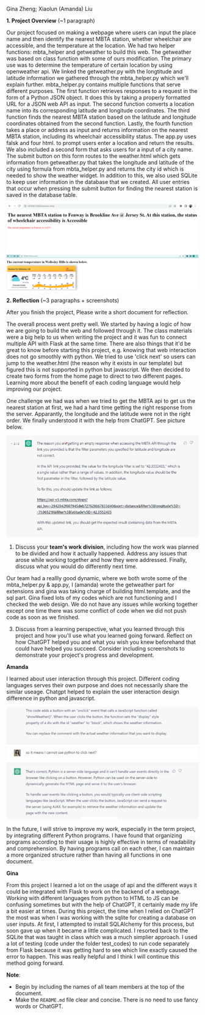 Gina Zheng; Xiaolun (Amanda) Liu

**1. Project Overview** (~1 paragraph)

Our project focused on making a webpage where users can input the place name and then identify the nearest MBTA station, whether wheelchair are accessible, and the temperature at the location. We had two helper functions: mbta_helper and getweather to build this web. The getweather was based on class function with some of ours modification. The primary use was to determine the temperature of certain location by using openweather api. We linked the getweather.py with the longtitude and latitude information we gathered through the mbta_helper.py which we'll explain further. mbta_helper.py contains multiple functions that serve different purposes. The first function retrieves responses to a request in the form of a Python JSON object. It does this by taking a properly formatted URL for a JSON web API as input. The second function converts a location name into its corresponding latitude and longitude coordinates. The third function finds the nearest MBTA station based on the latitude and longitude coordinates obtained from the second function. Lastly, the fourth function takes a place or address as input and returns information on the nearest MBTA station, including its wheelchair accessibility status. The app.py uses falsk and four html. to prompt users enter a location and return the results. We also included a second form that asks users for a input of a city name. The submit button on this form routes to the weather.html which gets information from getweather.py that takes the longitude and latitude of the city using formula from mbta_helper.py and returns the city id which is needed to show the weather widget. In addition to this, we also used SQLite to keep user information in the database that we created. All user entries that occur when pressing the submit button for finding the nearest station is saved in the database table. 

![station output](pics/output.png)
![weather output](pics/output2.png)

**2. Reflection** (~3 paragraphs + screenshots)

After you finish the project, Please write a short document for reflection.


The overall process went pretty well. We started by having a logic of how we are going to build the web and followed through it. The class materials were a big help to us when writing the project and it was fun to connect multiple API with Flask at the same time. There are also things that it'd be great to know before starting this project, e.g. knowing that web interaction does not go smoothly with python. We tried to use 'click next' so users can jump to the weather.html (the reason why it exists in our template) but figured this is not supported in python but javascript. We then decided to create two forms from the home page to direct to two different pages. Learning more about the benefit of each coding language would help improving our project. 

One challenge we had was when we tried to get the MBTA api to get us the nearest station at first, we had a hard time getting the right response from the server. Apparantly, the longitude and the latitude were not in the right order. We finally understood it with the help from ChatGPT. See picture below.

![api output](pics/api-challenge.png)

1. Discuss your **team's work division**, including how the work was planned to be divided and how it actually happened. Address any issues that arose while working together and how they were addressed. Finally, discuss what you would do differently next time.

Our team had a reallly good dynamic, where we both wrote some of the mbta_helper.py & app.py, I (amanda) wrote the getweather part for extensions and gina was taking charge of building html.template, and the sql part. Gina fixed lots of my codes which are not functioning and I checked the web design. We do not have any issues while working together except one time there was some conflict of code when we did not push code as soon as we finished.

3. Discuss from a learning perspective, what you learned through this project and how you'll use what you learned going forward. Reflect on how ChatGPT helped you and what you wish you knew beforehand that could have helped you succeed. Consider including screenshots to demonstrate your project's progress and development.

**Amanda**

I learned about user interaction through this project. Different coding languages serves their own purpose and does not necessarily share the similar useage. Chatgpt helped to explain the user interaction design difference in python and javascript. 

![js output](pics/chat.png)

In the future, I will strive to improve my work, especially in the term project, by integrating different Python programs. I have found that organizing programs according to their usage is highly effective in terms of readability and comprehension. By having programs call on each other, I can maintain a more organized structure rather than having all functions in one document.

**Gina**

From this project I learned a lot on the usage of api and the different ways it could be integrated with Flask to work on the backend of a webpage. Working with different languages from python to HTML to JS can be confusing sometimes but with the help of ChatGPT, it certainly made my life a bit easier at times.
During this project, the time when I relied on ChatGPT the most was when I was working with the sqlite for creating a database on user inputs. At first, I attempted to install SQLAlchemy for this process, but soon gave up when it became a little complicated. I resorted back to the SQLite that was taught in class which was a much simplier approach. I used a lot of testing (code under the folder test_codes) to run code separately from Flask because it was getting hard to see which line exactly caused the error to happen. This was really helpful and I think I will continue this method going forward.


**Note**: 
- Begin by including the names of all team members at the top of the document.
- Make the `README.md` file clear and concise. There is no need to use fancy words or ChatGPT. 
